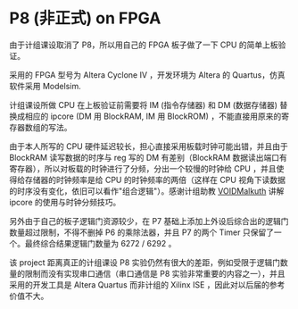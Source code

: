 # P8 (非正式) on FPGA

由于计组课设取消了 P8，所以用自己的 FPGA 板子做了一下 CPU 的简单上板验证。

采用的 FPGA 型号为 Altera Cyclone IV ，开发环境为 Altera 的 Quartus，仿真软件采用 Modelsim.

计组课设所做 CPU 在上板验证前需要将 IM (指令存储器) 和 DM (数据存储器) 替换成相应的 ipcore (DM 用 BlockRAM, IM 用 BlockROM) ，不能直接用原来的寄存器数组的写法。

由于本人所写的 CPU 硬件延迟较长，担心直接采用板载时钟可能出错，并且由于 BlockRAM 读写数据的时序与 reg 写的 DM 有差别（BlockRAM 数据读出端口有寄存器），所以对板载的时钟进行了分频，分出一个较慢的时钟给 CPU ，并且使得给存储器的时钟频率是给 CPU 的时钟频率的两倍（这样在 CPU 视角下读数据的时序没有变化，依旧可以看作"组合逻辑"）。感谢计组助教 [VOIDMalkuth](https://github.com/VOIDMalkuth) 讲解 ipcore 的使用与时钟分频技巧。

另外由于自己的板子逻辑门资源较少，在 P7 基础上添加上外设后综合出的逻辑门数量超过限制，不得不删掉 P6 的乘除法器，并且 P7 的两个 Timer 只保留了一个。最终综合结果逻辑门数量为 6272 / 6292 。

该 project 距离真正的计组课设 P8 实验仍然有很大的差距，例如受限于逻辑门数量的限制而没有实现串口通信（串口通信是 P8 实验非常重要的内容之一），并且采用的开发工具是 Altera Quartus 而非计组的 Xilinx ISE ，因此对以后届的参考价值不大。
